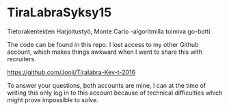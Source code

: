 # TiraLabraSyksy15
Tietorakenteiden Harjoitustyö, Monte Carlo -algoritmilla toimiva go-botti

The code can be found in this repo. I lost access to my other Github account, which makes things awkward when I want to share this with recruiters.

https://github.com/Jonii/Tiralabra-Kev-t-2016

To answer your questions, both accounts are mine, I can at the time of writing this only log in to this account because of technical difficulties which might prove impossible to solve.
